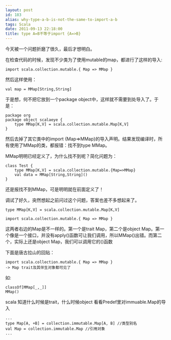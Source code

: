 ```yaml
---
layout: post
id: 183
alias: why-type-a-b-is-not-the-same-to-import-a-b
tags: Scala
date: 2011-09-13 22:18:00
title: type A=B不等于import {A=>B}
---
```


今天被一个问题折磨了很久，最后才想明白。

在检查代码的时候，发现不少类为了使用mutable的map，都进行了这样的导入:

```
import scala.collection.mutable.{ Map => MMap }
```

然后这样使用：

```
val map = MMap[String,String]
```

于是想，何不把它放到一个package object中，这样就不需要到处导入了。于是：

```
package org
package object scalaeye {
    type MMap[K,V] = scala.collection.mutable.Map[K,V]
}
```

然后去掉了其它类中的import {Map=>MMap}的导入声明。结果发现编译时，所有使用了MMap的类，都报错：找不到type MMap。

 <span id="more-183"></span>
<p>MMap明明已经定义了，为什么找不到呢？简化问题为：

```
class Test {
    type MMap[K,V] = scala.collection.mutable.{Map=>MMap}
    val data = MMap[String,String]()
}
```

还是报找不到MMap，可是明明就在前面定义了！

调试了好久，突然想起之前问过这个问题，答案也差不多想起来了。

```
type MMap[K,V] = scala.collection.mutable.Map[K,V]

import scala.collection.mutable.{ Map => MMap }
```

这两者右边的Map是不一样的。第一个是trait Map，第二个是object Map。第一个像是一个接口，并没有apply()函数可让我们调用，所以MMap()出错。而第二个，实际上还是object Map，我们可以调用它的()函数

下面是唐古拉山的回贴：

```
import scala.collection.mutable.{ Map => MMap }
-> Map trait及其伴生对象都可见了
```

如:

```
classOf[MMap[_,_]]
MMap()
```

scala 知道什么时候是trait，什么时候object 
看看Predef里对immuable.Map的导入

```
...
type Map[A, +B] = collection.immutable.Map[A, B] //类型别名
val Map = collection.immutable.Map //引用对象
...
```
